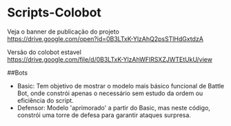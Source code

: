 # Scripts-Colobot

Veja o banner de publicação do projeto<br />
https://drive.google.com/open?id=0B3LTxK-YlzAhQ2psSTlHdGxtdzA

Versão do colobot estavel<br />
https://drive.google.com/file/d/0B3LTxK-YlzAhWFlRSXZJWTEtUkU/view

##Bots
* Basic: Tem objetivo de mostrar o modelo mais básico funcional de Battle Bot, onde constrói apenas o necessário sem estudo da ordem ou eficiência do script.
* Defensor: Modelo 'aprimorado' a partir do Basic, mas neste código, constrói uma torre de defesa para garantir ataques surpresa.

